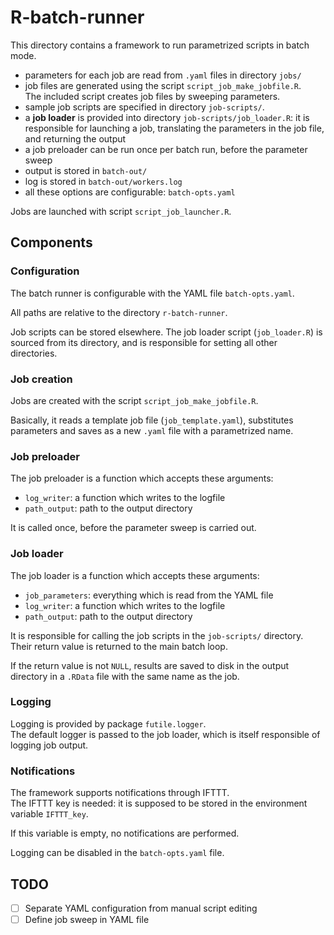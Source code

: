 # R-batch-runner

<!-- badges: start -->
<!-- badges: end -->

This directory contains a framework to run parametrized scripts in batch mode.

- parameters for each job are read from `.yaml` files in directory `jobs/` 
- job files are generated using the script `script_job_make_jobfile.R`.    
  The included script creates job files by sweeping parameters.
- sample job scripts are specified in directory `job-scripts/`.
- a **job loader** is provided into directory `job-scripts/job_loader.R`: it is responsible for launching a job, translating the parameters in the job file, and returning the output
- a job preloader can be run once per batch run, before the parameter sweep
- output is stored in `batch-out/`
- log is stored in `batch-out/workers.log`
- all these options are configurable: `batch-opts.yaml`

Jobs are launched with script `script_job_launcher.R`.

## Components

### Configuration

The batch runner is configurable with the YAML file `batch-opts.yaml`.

All paths are relative to the directory `r-batch-runner`.   

Job scripts can be stored elsewhere. 
The job loader script (`job_loader.R`) is sourced from its directory, and is responsible for setting all other directories.

### Job creation

Jobs are created with the script `script_job_make_jobfile.R`.    

Basically, it reads a template job file (`job_template.yaml`), substitutes parameters and saves as a new `.yaml` file with a parametrized name.

### Job preloader

The job preloader is a function which accepts these arguments:

- `log_writer`: a function which writes to the logfile
- `path_output`: path to the output directory

It is called once, before the parameter sweep is carried out.

### Job loader

The job loader is a function which accepts these arguments:

- `job_parameters`: everything which is read from the YAML file
- `log_writer`: a function which writes to the logfile
- `path_output`: path to the output directory

It is responsible for calling the job scripts in the `job-scripts/` directory.
Their return value is returned to the main batch loop.

If the return value is not `NULL`, results are saved to disk in the output directory in a `.RData` file with the same name as the job.


### Logging

Logging is provided by package `futile.logger`.   
The default logger is passed to the job loader, which is itself responsible of logging job output.

### Notifications

The framework supports notifications through IFTTT.    
The IFTTT key is needed: it is supposed to be stored in the environment variable `IFTTT_key`.

If this variable is empty, no notifications are performed.

Logging can be disabled in the `batch-opts.yaml` file.

## TODO

- [ ] Separate YAML configuration from manual script editing
- [ ] Define job sweep in YAML file

